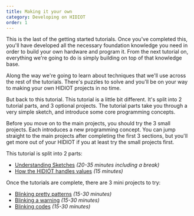 ```yaml
---
title: Making it your own
category: Developing on HIDIOT
order: 1
---
```


This is the last of the getting started tutorials. Once you've completed this, you'll have developed all the necessary foundation knowledge you need in order to build your own hardware and program it. From the next tutorial on, everything we're going to do is simply building on top of that knowledge base.

Along the way we're going to learn about techniques that we'll use across the rest of the tutorials. There's puzzles to solve and you'll be on your way to making your own HIDIOT projects in no time.

But back to this tutorial. This tutorial is a little bit different. It's split into 2 tutorial parts, and 3 optional projects. The tutorial parts take you through a very simple sketch, and introduce some core programming concepts.

Before you move on to the main projects, you should try the 3 small projects. Each introduces a new programming concept. You can jump straight to the main projects after completing the first 3 sections, but you'll get more out of your HIDIOT if you at least try the small projects first.

This tutorial is split into 2 parts:

* [Understanding Sketches](/developing_on_hidiot/understanding_sketches/) *(20-35 minutes including a break)*
* [How the HIDIOT handles values](/developing_on_hidiot/how_the_hidiot_handles_values/) *(15 minutes)*

Once the tutorials are complete, there are 3 mini projects to try:

* [Blinking pretty patterns](/developing_on_hidiot/blinking_pretty_patterns/) *(15-30 minutes)*
* [Blinking a warning](/developing_on_hidiot/warning_blinks/) *(15-30 minutes)*
* [Blinking codes](/developing_on_hidiot/blinking_codes/) *(15-30 minutes)*
